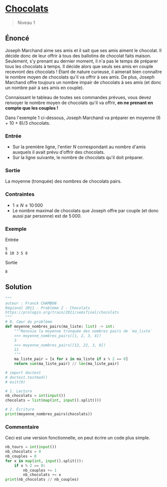 # [Chocolats](https://prologin.org/train/2011/semifinal/chocolats)

> Niveau 1

## Énoncé

Joseph Marchand aime ses amis et il sait que ses amis aiment le chocolat. Il décide donc de leur offrir à tous des ballotins de chocolat faits maison. Seulement, s'y prenant au dernier moment, il n'a pas le temps de préparer tous les chocolats à temps. Il décide alors que seuls ses amis en couple recevront des chocolats ! Étant de nature curieuse, il aimerait bien connaître le nombre moyen de chocolats qu'il va offrir à ses amis. De plus, Joseph Marchand offre toujours un nombre impair de chocolats à ses amis (et donc un nombre pair à ses amis en couple).

Connaissant le tableau de toutes ses commandes prévues, vous devez renvoyer le nombre moyen de chocolats qu'il va offrir, **en ne prenant en compte que les couples !**

Dans l'exemple 1 ci-dessous, Joseph Marchand va préparer en moyenne (6 + 10 + 8)/3 chocolats.

### Entrée

* Sur la première ligne, l'entier $N$ correspondant au nombre d'amis auxquels il avait prévu d'offrir des chocolats.
* Sur la ligne suivante, le nombre de chocolats qu'il doit préparer.

### Sortie

La moyenne (tronquée) des nombres de chocolats pairs.

### Contraintes

*  $1 \leqslant N \leqslant 10\,000$
*  Le nombre maximal de chocolats que Joseph offre par couple (et donc aussi par personne) est de $5\,000$.

### Exemple

Entrée

    5
    6 10 3 5 8

Sortie

    8

## Solution

```python
"""
auteur : Franck CHAMBON
Régional 2011 - Problème 2 - Chocolats
https://prologin.org/train/2011/semifinal/chocolats
"""
# 0. Cœur du problème
def moyenne_nombres_pairs(ma_liste: list) -> int:
    """Renvoie la moyenne tronquée des nombres pairs de `ma_liste`
    >>> moyenne_nombres_pairs([1, 2, 3, 4])
    3
    >>> moyenne_nombres_pairs([12, 22, 3, 0])
    11
    """
    ma_liste_pair = [x for x in ma_liste if x % 2 == 0]
    return sum(ma_liste_pair) // len(ma_liste_pair)

# import doctest
# doctest.testmod()
# exit(0)

# 1. Lecture
nb_chocolats = int(input())
chocolats = list(map(int, input().split()))

# 2. Écriture
print(moyenne_nombres_pairs(chocolats))
```

### Commentaire

Ceci est une version fonctionnelle, on peut écrire un code plus simple.

```python
nb_tours = int(input())
nb_chocolats = 0
nb_couples = 0
for x in map(int, input().split()):
    if x % 2 == 0:
        nb_couples += 1
        nb_chocolats += x
print(nb_chocolats // nb_couples)
```